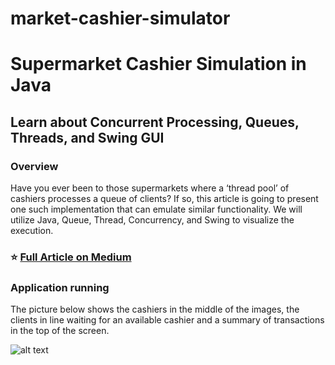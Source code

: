 # market-cashier-simulator

# Supermarket Cashier Simulation in Java
## Learn about Concurrent Processing, Queues, Threads, and Swing GUI

### Overview
Have you ever been to those supermarkets where a ‘thread pool’ of cashiers processes a queue of clients? If so, this article is going to present one such implementation that can emulate similar functionality. We will utilize Java, Queue, Thread, Concurrency, and Swing to visualize the execution.

### ⭐ [Full Article on Medium](https://medium.com/javarevisited/supermarket-cashier-simulation-in-java-adf9af7b65ff)

### Application running
The picture below shows the cashiers in the middle of the images, the clients in line waiting for an available cashier and a summary of transactions in the top of the screen.

![alt text](https://github.com/wagnerjfr/market-cashier-simulator/blob/master/img/figure.png)
